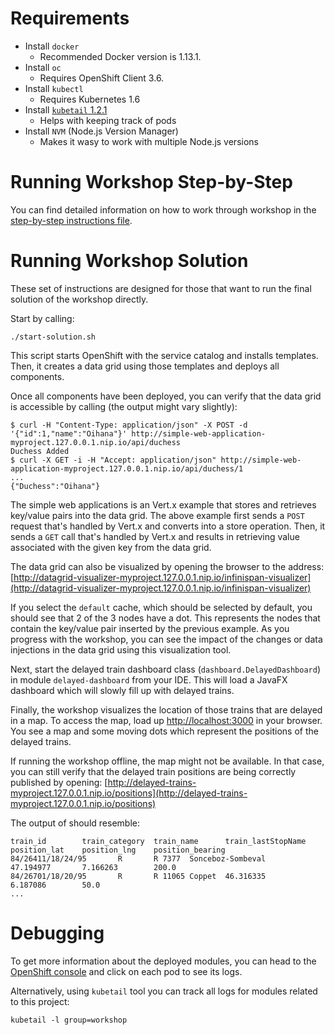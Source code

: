 # Requirements

* Install `docker`
  * Recommended Docker version is 1.13.1.
* Install `oc`
  * Requires OpenShift Client 3.6.
* Install `kubectl`
  * Requires Kubernetes 1.6
* Install [`kubetail` 1.2.1](https://github.com/johanhaleby/kubetail/tree/1.2.1)
  * Helps with keeping track of pods
* Install `NVM` (Node.js Version Manager)
  * Makes it wasy to work with multiple Node.js versions 


# Running Workshop Step-by-Step

You can find detailed information on how to work through workshop in the [step-by-step instructions file](/workshop-steps/workshop.html).


# Running Workshop Solution

These set of instructions are designed for those that want to run the final solution of the workshop directly.

Start by calling:

    ./start-solution.sh

This script starts OpenShift with the service catalog and installs templates.
Then, it creates a data grid using those templates and deploys all components.

Once all components have been deployed, you can verify that the data grid is accessible by calling (the output might vary slightly):

    $ curl -H "Content-Type: application/json" -X POST -d '{"id":1,"name":"Oihana"}' http://simple-web-application-myproject.127.0.0.1.nip.io/api/duchess
    Duchess Added
    $ curl -X GET -i -H "Accept: application/json" http://simple-web-application-myproject.127.0.0.1.nip.io/api/duchess/1
    ...
    {"Duchess":"Oihana"}

The simple web applications is an Vert.x example that stores and retrieves key/value pairs into the data grid.
The above example first sends a `POST` request that's handled by Vert.x and converts into a store operation.
Then, it sends a `GET` call that's handled by Vert.x and results in retrieving value associated with the given key from the data grid.

The data grid can also be visualized by opening the browser to the address:
[http://datagrid-visualizer-myproject.127.0.0.1.nip.io/infinispan-visualizer](http://datagrid-visualizer-myproject.127.0.0.1.nip.io/infinispan-visualizer)

If you select the `default` cache, which should be selected by default, you should see that 2 of the 3 nodes have a dot.
This represents the nodes that contain the key/value pair inserted by the previous example.
As you progress with the workshop, you can see the impact of the changes or data injections in the data grid using this visualization tool.  

Next, start the delayed train dashboard class (`dashboard.DelayedDashboard`) in module `delayed-dashboard` from your IDE. 
This will load a JavaFX dashboard which will slowly fill up with delayed trains.

Finally, the workshop visualizes the location of those trains that are delayed in a map.
To access the map, load up [http://localhost:3000](http://localhost:3000) in your browser.
You see a map and some moving dots which represent the positions of the delayed trains.

If running the workshop offline, the map might not be available.
In that case, you can still verify that the delayed train positions are being correctly published by opening:
[http://delayed-trains-myproject.127.0.0.1.nip.io/positions](http://delayed-trains-myproject.127.0.0.1.nip.io/positions) 

The output of should resemble:

    train_id        train_category  train_name      train_lastStopName      position_lat    position_lng    position_bearing
    84/26411/18/24/95       R       R 7377  Sonceboz-Sombeval       47.194977       7.166263        200.0
    84/26701/18/20/95       R       R 11065 Coppet  46.316335       6.187086        50.0
    ...


 
# Debugging

To get more information about the deployed modules, you can head to the 
[OpenShift console](https://127.0.0.1:8443/console/project/myproject)
and click on each pod to see its logs.

Alternatively, using `kubetail` tool you can track all logs for modules related to this project:

    kubetail -l group=workshop
